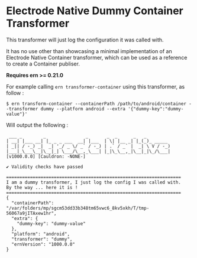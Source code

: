 # Electrode Native Dummy Container Transformer

This transformer will just log the configuration it was called with.

It has no use other than showcasing a minimal implementation of an Electrode Native Container transformer, which can be used as a reference to create a Container publiser.

**Requires ern >= 0.21.0**

For example calling `ern transformer-container` using this transformer, as follow :

```shell 
$ ern transform-container --containerPath /path/to/android/container --transformer dummy --platform android --extra '{"dummy-key":"dummy-value"}'
```

Will output the following :

```
 ___ _        _               _       _  _      _   _
| __| |___ __| |_ _ _ ___  __| |___  | \| |__ _| |_(_)_ _____
| _|| / -_) _|  _| '_/ _ \/ _` / -_) | .` / _` |  _| \ V / -_)
|___|_\___\__|\__|_| \___/\__,_\___| |_|\_\__,_|\__|_|\_/\___|
[v1000.0.0] [Cauldron: -NONE-]

✔ Validity checks have passed

==================================================================
I am a dummy transformer, I just log the config I was called with.
By the way ... here it is !
==================================================================
{
  "containerPath": "/var/folders/mp/sgcm53dd33b348tm65vwc6_8kv5xkh/T/tmp-56067a9jITAxew1hr",
  "extra": {
    "dummy-key": "dummy-value"
  },
  "platform": "android",
  "transformer": "dummy",
  "ernVersion": "1000.0.0"
}
```